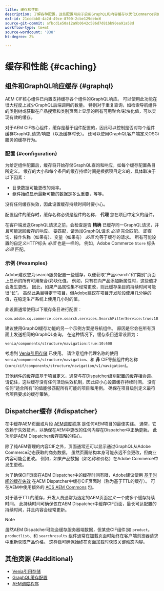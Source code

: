 ```yaml
---
title: 缓存和性能
description: 了解各种配置，这些配置可用于启用GraphQL和内容缓存以优化Commerce实施的性能。
exl-id: 21ccdab8-4a2d-49ce-8700-2cbe129debc6
source-git-commit: afbcd1e50a12a9b0642c586d7d81bb90ea91a58d
workflow-type: tm+mt
source-wordcount: '838'
ht-degree: 2%

---
```


# 缓存和性能 {#caching}

## 组件和GraphQL响应缓存 {#graphql}

AEM CIF核心组件已内置支持缓存各个组件的GraphQL响应。 可以使用此功能在很大程度上减少GraphQL后端调用的数量。 特别对于重复查询，如检索导航组件的类别树或获取在产品搜索和类别页面上显示的所有可用聚合/彩块化值，可以实现有效的缓存。

对于AEM CIF核心组件，缓存是基于组件配置的，因此可以控制是否对每个组件缓存GraphQL请求/响应（以及缓存时长）。 还可以使用GraphQL客户端定义OSGi服务的缓存行为。

### 配置 {#configuration}

为给定组件配置后，缓存将开始存储GraphQL查询和响应，如每个缓存配置条目所定义。 缓存的大小和每个条目的缓存持续时间是根据项目定义的，具体取决于以下因素：

* 目录数据可能更改的频率。
* 组件始终显示最新可能的数据是多么重要，等等。

没有任何缓存失效，因此设置缓存持续时间时要小心。

配置组件的缓存时，缓存名称必须是组件的名称， **代理** 您在项目中定义的组件。

在客户端发送GraphQL请求之前，会检查是否 **精确** 已缓存同一GraphQL请求，并且可能返回缓存的响应。 要匹配，请添加GraphQL请求 _必须_ 完全匹配。 即查询、操作名称（如果有）、变量（如果有） _必须_ 均等于缓存的请求。 所有可能设置的自定义HTTP标头 _必须_ 也是一样的。 例如，Adobe Commerce `Store` 标头 _必须_ 匹配。

### 示例 {#examples}

Adobe建议您为search服务配置一些缓存，以便获取“产品search”和“类别”页面上显示的所有可用聚合/彩块化值。 例如，只有在向产品添加新属性时，这些值才会发生更改。 因此，如果产品属性集不经常更改，则此缓存条目的持续时间可能很“长”。 虽然此条目特定于项目，但Adobe建议在项目开发阶段使用几分钟的值，在稳定生产系统上使用几小时的值。

此设置通常使用以下缓存条目进行配置：

```
com.adobe.cq.commerce.core.search.services.SearchFilterService:true:10:3600
```

建议使用GraphQl缓存功能的另一个示例方案是导航组件。 原因是它会在所有页面上发送相同的GraphQL查询。 在这种情况下，缓存条目通常设置为：

```
venia/components/structure/navigation:true:10:600
```

考虑到 [Venia引用存储](https://github.com/adobe/aem-cif-guides-venia) 已使用。 请注意组件代理名称的使用 `venia/components/structure/navigation`、和 **非** CIF导航组件的名称(`core/cif/components/structure/navigation/v1/navigation`)。

其他组件的缓存应基于项目定义，通常与在Dispatcher级别配置的缓存相协调。 请记住，这些缓存没有任何活动失效机制，因此应小心设置缓存持续时间。 没有任何“适合所有”的值能够匹配所有可能的项目和用例。 确保在项目级别定义最符合项目要求的缓存策略。

## Dispatcher缓存 {#dispatcher}

在中缓存AEM页面或片段 [AEM调度程序](https://experienceleague.adobe.com/docs/experience-manager-dispatcher/using/dispatcher.html) 是任何AEM项目的最佳实践。 通常，它依赖于失效技术，以确保在AEM中更改的任何内容在Dispatcher中正确更新。 此功能是AEM Dispatcher缓存策略的核心。

除了纯AEM管理的内容CIF之外，页面通常还可以显示通过GraphQL从Adobe Commerce动态获取的商务数据。 虽然页面结构本身可能永远不会更改，但商业内容可能会更改。 例如，如果产品数据（如名称和价格）在Adobe Commerce中发生更改。

为了确保CIF页面在AEM Dispatcher中的缓存时间有限，Adobe建议使用 [基于时间的缓存失效](https://experienceleague.adobe.com/docs/experience-manager-dispatcher/using/configuring/dispatcher-configuration.html#configuring-time-based-cache-invalidation-enablettl) 在AEM Dispatcher中缓存CIF页面时（称为基于TTL的缓存）。 可在AEM中使用额外的 [ACS AEM Commons](https://adobe-consulting-services.github.io/acs-aem-commons/) 包。

对于基于TTL的缓存，开发人员通常为选定的AEM页面定义一个或多个缓存持续时间。 此持续时间可确保仅在AEM Dispatcher中缓存CIF页面，最长可达配置的持续时间，并且内容会经常更新。

>[!NOTE]
>
>虽然AEM Dispatcher可能会缓存服务器端数据，但某些CIF组件(如 `product`， `productlist`、和 `searchresults` 组件通常在加载页面时始终在客户端浏览器请求中重新获取产品价格。 这样做可确保始终在页面加载时获取关键动态内容。

## 其他资源 {#additional}

* [Venia引用存储](https://github.com/adobe/aem-cif-guides-venia)
* [GraphQL缓存配置](https://github.com/adobe/commerce-cif-graphql-client#caching)
* [AEM调度程序](https://experienceleague.adobe.com/docs/experience-manager-dispatcher/using/dispatcher.html)

